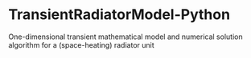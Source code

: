 # TransientRadiatorModel-Python
One-dimensional transient mathematical model and numerical solution algorithm for a (space-heating) radiator unit 
